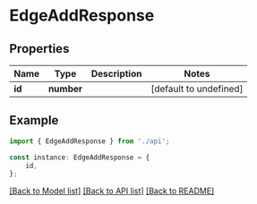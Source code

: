 # EdgeAddResponse


## Properties

Name | Type | Description | Notes
------------ | ------------- | ------------- | -------------
**id** | **number** |  | [default to undefined]

## Example

```typescript
import { EdgeAddResponse } from './api';

const instance: EdgeAddResponse = {
    id,
};
```

[[Back to Model list]](../README.md#documentation-for-models) [[Back to API list]](../README.md#documentation-for-api-endpoints) [[Back to README]](../README.md)
